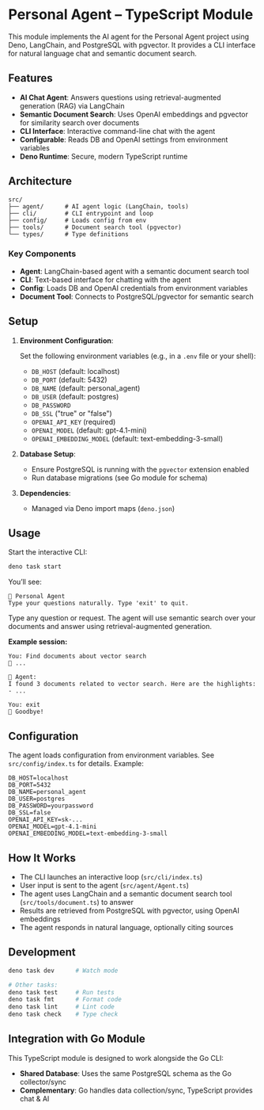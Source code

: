 # Personal Agent – TypeScript Module

This module implements the AI agent for the Personal Agent project using Deno, LangChain, and PostgreSQL with pgvector. It provides a CLI interface for natural language chat and semantic document search.

## Features

- **AI Chat Agent**: Answers questions using retrieval-augmented generation (RAG) via LangChain
- **Semantic Document Search**: Uses OpenAI embeddings and pgvector for similarity search over documents
- **CLI Interface**: Interactive command-line chat with the agent
- **Configurable**: Reads DB and OpenAI settings from environment variables
- **Deno Runtime**: Secure, modern TypeScript runtime

## Architecture

```
src/
├── agent/      # AI agent logic (LangChain, tools)
├── cli/        # CLI entrypoint and loop
├── config/     # Loads config from env
├── tools/      # Document search tool (pgvector)
└── types/      # Type definitions
```

### Key Components

- **Agent**: LangChain-based agent with a semantic document search tool
- **CLI**: Text-based interface for chatting with the agent
- **Config**: Loads DB and OpenAI credentials from environment variables
- **Document Tool**: Connects to PostgreSQL/pgvector for semantic search

## Setup

1. **Environment Configuration**:
   
   Set the following environment variables (e.g., in a `.env` file or your shell):
   
   - `DB_HOST` (default: localhost)
   - `DB_PORT` (default: 5432)
   - `DB_NAME` (default: personal_agent)
   - `DB_USER` (default: postgres)
   - `DB_PASSWORD`
   - `DB_SSL` ("true" or "false")
   - `OPENAI_API_KEY` (required)
   - `OPENAI_MODEL` (default: gpt-4.1-mini)
   - `OPENAI_EMBEDDING_MODEL` (default: text-embedding-3-small)

2. **Database Setup**:
   - Ensure PostgreSQL is running with the `pgvector` extension enabled
   - Run database migrations (see Go module for schema)

3. **Dependencies**:
   - Managed via Deno import maps (`deno.json`)

## Usage

Start the interactive CLI:

```bash
deno task start
```

You’ll see:

```
🤖 Personal Agent
Type your questions naturally. Type 'exit' to quit.
```

Type any question or request. The agent will use semantic search over your documents and answer using retrieval-augmented generation.

**Example session:**

```
You: Find documents about vector search
🤔 ...

🤖 Agent:
I found 3 documents related to vector search. Here are the highlights:
- ...

You: exit
👋 Goodbye!
```

## Configuration

The agent loads configuration from environment variables. See `src/config/index.ts` for details. Example:

```env
DB_HOST=localhost
DB_PORT=5432
DB_NAME=personal_agent
DB_USER=postgres
DB_PASSWORD=yourpassword
DB_SSL=false
OPENAI_API_KEY=sk-...
OPENAI_MODEL=gpt-4.1-mini
OPENAI_EMBEDDING_MODEL=text-embedding-3-small
```

## How It Works

- The CLI launches an interactive loop (`src/cli/index.ts`)
- User input is sent to the agent (`src/agent/Agent.ts`)
- The agent uses LangChain and a semantic document search tool (`src/tools/document.ts`) to answer
- Results are retrieved from PostgreSQL with pgvector, using OpenAI embeddings
- The agent responds in natural language, optionally citing sources

## Development

```bash
deno task dev      # Watch mode

# Other tasks:
deno task test     # Run tests
deno task fmt      # Format code
deno task lint     # Lint code
deno task check    # Type check
```

## Integration with Go Module

This TypeScript module is designed to work alongside the Go CLI:
- **Shared Database**: Uses the same PostgreSQL schema as the Go collector/sync
- **Complementary**: Go handles data collection/sync, TypeScript provides chat & AI
